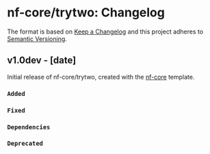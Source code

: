 # nf-core/trytwo: Changelog

The format is based on [Keep a Changelog](https://keepachangelog.com/en/1.0.0/)
and this project adheres to [Semantic Versioning](https://semver.org/spec/v2.0.0.html).

## v1.0dev - [date]

Initial release of nf-core/trytwo, created with the [nf-core](https://nf-co.re/) template.

### `Added`

### `Fixed`

### `Dependencies`

### `Deprecated`

